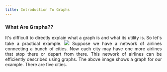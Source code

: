 ```yaml
---
title: Introduction To Graphs
---
```


### What Are Graphs??

<div style="text-align: justify">
It's difficult to directly explain what a graph is and what its utility is. So let's take a practical example.
<img src="https://cdn0.tnwcdn.com/wp-content/blogs.dir/1/files/2018/02/google-pacman-796x419.jpg">
Suppose we have a network of airlines connecting a bunch of cities. Now each city may have one more airlines that stop there or depart from there. This network of airlines can be efficiently described using graphs. The above image shows a graph for our example. There are five cities.
</div> 
